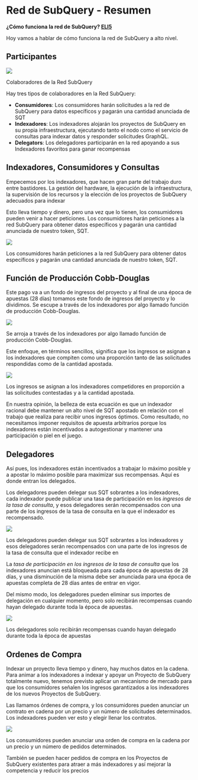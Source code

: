 # Red de SubQuery - Resumen

**¿Cómo funciona la red de SubQuery? [ELI5](https://www.dictionary.com/e/slang/eli5/#:~:text=ELI5%20stands%20for%20the%20phrase,naive%20understanding%20of%20the%20issue.)**

Hoy vamos a hablar de cómo funciona la red de SubQuery a alto nivel.

## Participantes

![](https://miro.medium.com/max/1400/1*9993cakplwupZC5tbUv3vA.png)

Colaboradores de la Red SubQuery

Hay tres tipos de colaboradores en la Red SubQuery:

- **Consumidores**: Los consumidores harán solicitudes a la red de SubQuery para datos específicos y pagarán una cantidad anunciada de SQT
- **Indexadores**: Los indexadores alojarán los proyectos de SubQuery en su propia infraestructura, ejecutando tanto el nodo como el servicio de consultas para indexar datos y responder solicitudes GraphQL.
- **Delegators**: Los delegadores participarán en la red apoyando a sus Indexadores favoritos para ganar recompensas

## Indexadores, Consumidores y Consultas

Empecemos por los indexadores, que hacen gran parte del trabajo duro entre bastidores. La gestión del hardware, la ejecución de la infraestructura, la supervisión de los recursos y la elección de los proyectos de SubQuery adecuados para indexar

Esto lleva tiempo y dinero, pero una vez que lo tienen, los consumidores pueden venir a hacer peticiones. Los consumidores harán peticiones a la red SubQuery para obtener datos específicos y pagarán una cantidad anunciada de nuestro token, SQT.

![](https://miro.medium.com/max/1400/1*dKLkzSc2uXYaPW_IXUxstQ.png)

Los consumidores harán peticiones a la red SubQuery para obtener datos específicos y pagarán una cantidad anunciada de nuestro token, SQT.

## Función de Producción Cobb-Douglas

Este pago va a un fondo de ingresos del proyecto y al final de una época de apuestas (28 días) tomamos este fondo de ingresos del proyecto y lo dividimos. Se escupe a través de los indexadores por algo llamado función de producción Cobb-Douglas.

![](https://miro.medium.com/max/1400/1*E-W7o7cWoclxHb8rXAMdpA.png)

Se arroja a través de los indexadores por algo llamado función de producción Cobb-Douglas.

Este enfoque, en términos sencillos, significa que los ingresos se asignan a los indexadores que compiten como una proporción tanto de las solicitudes respondidas como de la cantidad apostada.

![](https://miro.medium.com/max/1400/1*VhDu2BGDxd3ob7z9XkoOXA.png)

Los ingresos se asignan a los indexadores competidores en proporción a las solicitudes contestadas y a la cantidad apostada.

En nuestra opinión, la belleza de esta ecuación es que un indexador racional debe mantener un alto nivel de SQT apostado en relación con el trabajo que realiza para recibir unos ingresos óptimos. Como resultado, no necesitamos imponer requisitos de apuesta arbitrarios porque los indexadores están incentivados a autogestionar y mantener una participación o piel en el juego.

## Delegadores

Así pues, los indexadores están incentivados a trabajar lo máximo posible y a apostar lo máximo posible para maximizar sus recompensas. Aquí es donde entran los delegados.

Los delegadores pueden delegar sus SQT sobrantes a los indexadores, cada indexador puede publicar una tasa de participación en los _ingresos de la tasa de consulta_, y esos delegadores serán recompensados con una parte de los ingresos de la tasa de consulta en la que el indexador es recompensado.

![](https://miro.medium.com/max/1400/1*YoN7PV7h3a2nAFN-ODqILg.png)

Los delegadores pueden delegar sus SQT sobrantes a los indexadores y esos delegadores serán recompensados con una parte de los ingresos de la tasa de consulta que el indexador recibe en

La _tasa de participación en los ingresos de la tasa de consulta_ que los indexadores anuncian está bloqueada para cada época de apuestas de 28 días, y una disminución de la misma debe ser anunciada para una época de apuestas completa de 28 días antes de entrar en vigor.

Del mismo modo, los delegadores pueden eliminar sus importes de delegación en cualquier momento, pero solo recibirán recompensas cuando hayan delegado durante toda la época de apuestas.

![](https://miro.medium.com/max/1400/0*we0k4A07pbj86COZ)

Los delegadores solo recibirán recompensas cuando hayan delegado durante toda la época de apuestas

## Ordenes de Compra

Indexar un proyecto lleva tiempo y dinero, hay muchos datos en la cadena. Para animar a los indexadores a indexar y apoyar un Proyecto de SubQuery totalmente nuevo, tenemos previsto aplicar un mecanismo de mercado para que los consumidores señalen los ingresos garantizados a los indexadores de los nuevos Proyectos de SubQuery.

Las llamamos órdenes de compra, y los consumidores pueden anunciar un contrato en cadena por un precio y un número de solicitudes determinados. Los indexadores pueden ver esto y elegir llenar los contratos.

![](https://miro.medium.com/max/1400/1*IPtaZlt24E7h9bKNZWdSCw.png)

Los consumidores pueden anunciar una orden de compra en la cadena por un precio y un número de pedidos determinados.

También se pueden hacer pedidos de compra en los Proyectos de SubQuery existentes para atraer a más indexadores y así mejorar la competencia y reducir los precios
